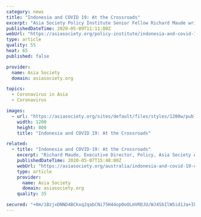 ```yaml
---
category: news
title: "Indonesia and COVID 19: At the Crossroads"
excerpt: "Asia Society Policy Institute Senior Fellow Richard Maude writes how debt and poverty threaten a hydra-headed coronavirus crisis in Indonesia."
publishedDateTime: 2020-05-09T11:11:00Z
webUrl: "https://asiasociety.org/policy-institute/indonesia-and-covid-19-crossroads"
type: article
quality: 55
heat: 65
published: false

provider:
  name: Asia Society
  domain: asiasociety.org

topics:
  - Coronavirus in Asia
  - Coronavirus

images:
  - url: "https://asiasociety.org/sites/default/files/styles/1200w/public/2020-05/GettyImages-1208707344.jpg"
    width: 1200
    height: 800
    title: "Indonesia and COVID 19: At the Crossroads"

related:
  - title: "Indonesia and COVID-19: At the Crossroads"
    excerpt: "Richard Maude, Executive Director, Policy, Asia Society Australia and Senior Fellow, Asia Society Policy Institute"
    publishedDateTime: 2020-05-07T15:48:00Z
    webUrl: "https://asiasociety.org/australia/indonesia-and-covid-19-crossroads"
    type: article
    provider:
      name: Asia Society
      domain: asiasociety.org
    quality: 35

secured: "+0m/1BzjxDNND4BCkxq2qabCNi75H44op0oOLmVRDJU/WJ4SbIlW5id1Ja+IEyPUetCDIvJDk9ExzjoxIuOSIA2U5HhKcg3t/cDx0CeadGWRT63c0dXTsGSEwAXQ8zRJBEXAN2kwJG7BurdTy/fKrJyjPO/J1lrm3XEft0W8h7SWPKNesJKx+IUHwrx1517IVvp112T7ihhpvfZ9hVqlz9ZwLNCMdVlBol2Xo20/4J6mzpxO7/4UNEjjPHEKhlLIg35QheKn5nTXPghW+EIa8YHxee+LtZ5qjnZiD5eqSoNazOmlBJskBWS/PrxEhi+z;qtkW80h+hSlfJVHo4KOh6A=="
---
```


